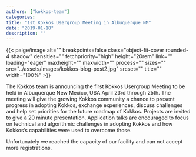 ```yaml
---
authors: ["kokkos-team"]
categories:
title: "1st Kokkos Usergroup Meeting in Albuquerque NM"
date: "2019-01-18"
description: ""
---
```


{{< paige/image
    alt=""
    breakpoints=false
    class="object-fit-cover rounded-4 shadow"
    densities=""
    fetchpriority="high"
    height="20rem"
    link=""
    loading="eager"
    maxheight=""
    maxwidth=""
    process=""
    sizes=""
    src="../assets/images/kokkos-blog-post2.jpg"
    srcset=""
    title=""
    width="100%" >}}

The Kokkos team is announcing the first Kokkos Usergroup Meeting to be held in Albuquerque New Mexico, USA April 23rd through 25th. The meeting will give the growing Kokkos community a chance to present progress in adopting Kokkos, exchange experiences, discuss challenges and help set priorities for the future roadmap of Kokkos. Projects are invited to give a 20 minute presentation. Application talks are encouraged to focus on technical and algorithmic challenges in adopting Kokkos and how Kokkos’s capabilities were used to overcome those.

Unfortunately we reached the capacity of our facility and can not accept more registrations.